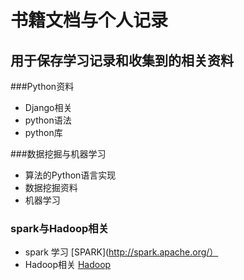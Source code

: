 
#  书籍文档与个人记录
## 用于保存学习记录和收集到的相关资料
###Python资料
* Django相关
* python语法
* python库

###数据挖掘与机器学习
* 算法的Python语言实现
* 数据挖掘资料
* 机器学习

### spark与Hadoop相关
* spark 学习 [SPARK](http://spark.apache.org/）
* Hadoop相关 [Hadoop](http://hadoop.apache.org/)
